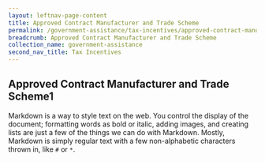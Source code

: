 ```yaml
---
layout: leftnav-page-content
title: Approved Contract Manufacturer and Trade Scheme
permalink: /government-assistance/tax-incentives/approved-contract-manufacturer-and-trade-scheme/
breadcrumb: Approved Contract Manufacturer and Trade Scheme
collection_name: government-assistance
second_nav_title: Tax Incentives
---
```


## Approved Contract Manufacturer and Trade Scheme1

Markdown is a way to style text on the web. You control the display of the document; formatting words as bold or italic, adding images, and creating lists are just a few of the things we can do with Markdown. Mostly, Markdown is simply regular text with a few non-alphabetic characters thrown in, like `#` or `*`.

